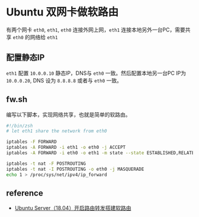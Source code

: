 # Ubuntu 双网卡做软路由

有两个网卡 `eth0`, `eth1`, `eth0` 连接外网上网，`eth1` 连接本地另外一台PC，需要共享 `eth0` 的网络给 `eth1`

## 配置静态IP

`eth1` 配置 `10.0.0.10` 静态IP，DNS与 `eth0` 一致。然后配置本地另一台PC IP为 `10.0.0.20`, DNS 设为 `8.8.8.8` 或者与 `eth0` 一致。

## fw.sh

编写以下脚本，实现网络共享，也就是简单的软路由。

```zsh
#!/bin/zsh
# let eth1 share the network from eth0

iptables -F FORWARD
iptables -A FORWARD -i eth1 -o eth0 -j ACCEPT
iptables -A FORWARD -i eth0 -o eth1 -m state --state ESTABLISHED,RELATED -j ACCEPT

iptables -t nat -F POSTROUTING
iptables -t nat -I POSTROUTING -o eth0 -j MASQUERADE
echo 1 > /proc/sys/net/ipv4/ip_forward
```

## reference

- [Ubuntu Server（18.04）开启路由转发搭建软路由](https://blog.csdn.net/Splend520/article/details/86505569)
